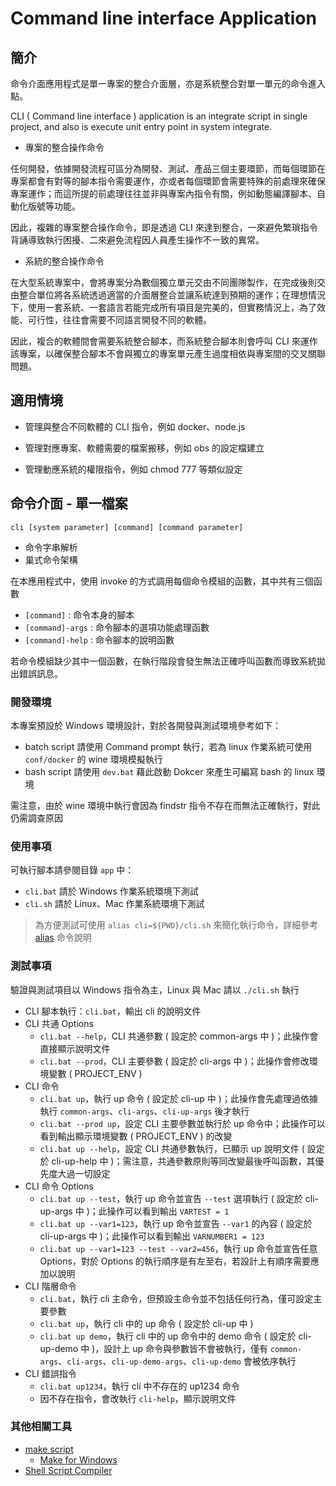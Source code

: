 # Command line interface Application

## 簡介

命令介面應用程式是單一專案的整合介面層，亦是系統整合對單一單元的命令進入點。

CLI ( Command line interface ) application is an integrate script in single project, and also is execute unit entry point in system integrate.

+ 專案的整合操作命令

任何開發，依據開發流程可區分為開發、測試、產品三個主要環節，而每個環節在專案都會有對等的腳本指令需要運作，亦或者每個環節會需要特殊的前處理來確保專案運作；而這所提的前處理往往並非與專案內指令有關，例如動態編譯腳本、自動化版號等功能。

因此，複雜的專案整合操作命令，即是透過 CLI 來達到整合，一來避免繁瑣指令背誦導致執行困擾、二來避免流程因人員產生操作不一致的異常。

+ 系統的整合操作命令

在大型系統專案中，會將專案分為數個獨立單元交由不同團隊製作，在完成後則交由整合單位將各系統透過適當的介面層整合並讓系統達到預期的運作；在理想情況下，使用一套系統、一套語言若能完成所有項目是完美的，但實務情況上，為了效能、可行性，往往會需要不同語言開發不同的軟體。

因此，複合的軟體間會需要系統整合腳本，而系統整合腳本則會呼叫 CLI 來運作該專案，以確保整合腳本不會與獨立的專案單元產生過度相依與專案間的交叉關聯問題。

## 適用情境

+ 管理與整合不同軟體的 CLI 指令，例如 docker、node.js

+ 管理對應專案、軟體需要的檔案搬移，例如 obs 的設定檔建立

+ 管理動應系統的權限指令，例如 chmod 777 等類似設定

## 命令介面 - 單一檔案

```
cli [system parameter] [command] [command parameter]
```

+ 命令字串解析
+ 巢式命令架構

在本應用程式中，使用 invoke 的方式調用每個命令模組的函數，其中共有三個函數

+ ```[command]```        : 命令本身的腳本
+ ```[command]-args```   : 命令腳本的選項功能處理函數
+ ```[command]-help```   : 命令腳本的說明函數

若命令模組缺少其中一個函數，在執行階段會發生無法正確呼叫函數而導致系統拋出錯誤訊息。

### 開發環境

本專案預設於 Windows 環境設計，對於各開發與測試環境參考如下：

+ batch script 請使用 Command prompt 執行，若為 linux 作業系統可使用 ```conf/docker``` 的 wine 環境模擬執行
+ bash script 請使用 ```dev.bat``` 藉此啟動 Dokcer 來產生可編寫 bash 的 linux 環境

需注意，由於 wine 環境中執行會因為 findstr 指令不存在而無法正確執行，對此仍需調查原因

### 使用事項

可執行腳本請參閱目錄 ```app``` 中：

+ ```cli.bat``` 請於 Windows 作業系統環境下測試
+ ```cli.sh```  請於 Linux、Mac 作業系統環境下測試
> 為方便測試可使用 ```alias cli=${PWD}/cli.sh``` 來簡化執行命令，詳細參考 [alias](https://zh.wikipedia.org/zh-tw/Alias_(%E5%91%BD%E4%BB%A4)) 命令說明

### 測試事項

驗證與測試項目以 Windows 指令為主，Linux 與 Mac 請以 ```./cli.sh``` 執行

+ CLI 腳本執行：```cli.bat```，輸出 cli 的說明文件
+ CLI 共通 Options
    - ```cli.bat --help```，CLI 共通參數 ( 設定於 common-args 中 )；此操作會直接顯示說明文件
    - ```cli.bat --prod```，CLI 主要參數 ( 設定於 cli-args 中 )；此操作會修改環境變數 ( PROJECT_ENV )
+ CLI 命令
    - ```cli.bat up```，執行 up 命令 ( 設定於 cli-up 中 )；此操作會先處理過依據執行 ```common-args```、```cli-args```、```cli-up-args``` 後才執行
    - ```cli.bat --prod up```，設定 CLI 主要參數並執行於 up 命令中；此操作可以看到輸出顯示環境變數 ( PROJECT_ENV ) 的改變
    - ```cli.bat up --help```，設定 CLI 共通參數執行，已顯示 up 說明文件 ( 設定於 cli-up-help 中 )；需注意，共通參數原則等同改變最後呼叫函數，其優先度大過一切設定
+ CLI 命令 Options
    - ```cli.bat up --test```，執行 up 命令並宣告 ```--test``` 選項執行 ( 設定於 cli-up-args 中 )；此操作可以看到輸出 ```VARTEST = 1```
    - ```cli.bat up --var1=123```，執行 up 命令並宣告 ```--var1``` 的內容 ( 設定於 cli-up-args 中 )；此操作可以看到輸出 ```VARNUMBER1 = 123```
    - ```cli.bat up --var1=123 --test --var2=456```，執行 up 命令並宣告任意 Options，對於 Options 的執行順序是有左至右，若設計上有順序需要應加以說明
+ CLI 階層命令
    - ```cli.bat```，執行 cli 主命令，但預設主命令並不包括任何行為，僅可設定主要參數
    - ```cli.bat up```，執行 cli 中的 up 命令 ( 設定於 cli-up 中 )
    - ```cli.bat up demo```，執行 cli 中的 up 命令中的 demo 命令 ( 設定於 cli-up-demo 中 )，設計上 up 命令與參數皆不會被執行，僅有 ```common-args```、```cli-args```、```cli-up-demo-args```、```cli-up-demo``` 會被依序執行
+ CLI 錯誤指令
    - ```cli.bat up1234```，執行 cli 中不存在的 up1234 命令
    - 因不存在指令，會改執行 ```cli-help```，顯示說明文件

### 其他相關工具

+ [make script](https://foreachsam.github.io/book-util-make/book/content/example/make-scripts/)
   - [Make for Windows](http://gnuwin32.sourceforge.net/packages/make.htm)
+ [Shell Script Compiler](https://github.com/neurobin/shc)
